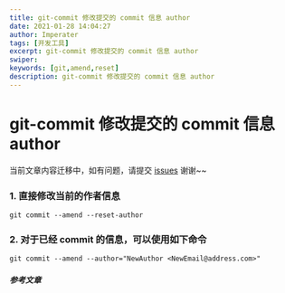 ```yaml
---
title: git-commit 修改提交的 commit 信息 author
date: 2021-01-28 14:04:27
author: Imperater
tags: [开发工具]
excerpt: git-commit 修改提交的 commit 信息 author
swiper:
keywords: [git,amend,reset]
description: git-commit 修改提交的 commit 信息 author
---
```


#  git-commit 修改提交的 commit 信息 author

当前文章内容迁移中，如有问题，请提交 [issues](https://github.com/Starrier/starrier.github.io/issues) 谢谢~~

### 1. 直接修改当前的作者信息

```gitexclude
git commit --amend --reset-author
```

### 2. 对于已经 commit 的信息，可以使用如下命令

```gitexclude
git commit --amend --author="NewAuthor <NewEmail@address.com>"
```

##### 参考文章
